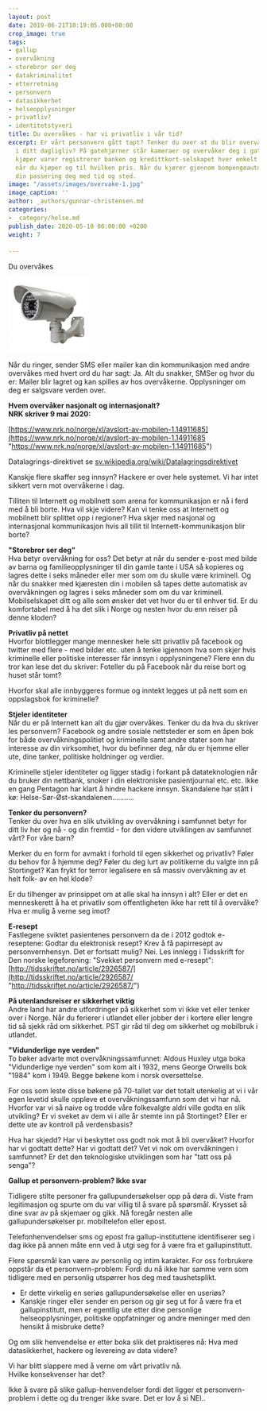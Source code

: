 ```yaml
---
layout: post
date: 2019-06-21T10:19:05.000+00:00
crop_image: true
tags:
- gallup
- overvåkning
- storebror ser deg
- datakriminalitet
- etterretning
- personvern
- datasikkerhet
- helseopplysninger
- privatliv?
- identitetstyveri
title: Du overvåkes - har vi privatliv i vår tid?
excerpt: Er vårt personvern gått tapt? Tenker du over at du blir overvåket hver dag
  i ditt dagligliv? På gatehjørner står kameraer og overvåker deg i gatene. Når du
  kjøper varer registrerer banken og kredittkort-selskapet hver enkelt vare du kjøper,
  når du kjøper og til hvilken pris. Når du kjører gjennom bompengeautomater registrerer
  din passering deg med tid og sted.
image: "/assets/images/overvake-1.jpg"
image_caption: ''
author: _authors/gunnar-christensen.md
categories:
- _category/helse.md
publish_date: 2020-05-10 00:00:00 +0200
weight: 7

---
```

Du overvåkes

![](/assets/images/overvake-1.jpg)

Når du ringer, sender SMS eller mailer kan din kommunikasjon med andre overvåkes med hvert ord du har sagt: Ja. Alt du snakker, SMSer og hvor du er: Mailer blir lagret og kan spilles av hos overvåkerne. Opplysninger om deg er salgsvare verden over.

**Hvem overvåker nasjonalt og internasjonalt?  
NRK skriver 9 mai 2020:**

[https://www.nrk.no/norge/xl/avslort-av-mobilen-1.14911685](https://www.nrk.no/norge/xl/avslort-av-mobilen-1.14911685 "https://www.nrk.no/norge/xl/avslort-av-mobilen-1.14911685")

Datalagrings-direktivet se [sv.wikipedia.org/wiki/Datalagringsdirektivet](http://sv.wikipedia.org/wiki/Datalagringsdirektivet)

Kanskje flere skaffer seg innsyn? Hackere er over hele systemet. Vi har intet sikkert vern mot overvåkerne i dag.

Tilliten til Internett og mobilnett som arena for kommunikasjon er nå i ferd med å bli borte. Hva vil skje videre? Kan vi tenke oss at Internett og mobilnett blir splittet opp i regioner? Hva skjer med nasjonal og internasjonal kommunikasjon hvis all tillit til Internett-kommunikasjon blir borte?

**"Storebror ser deg"**  
Hva betyr overvåkning for oss? Det betyr at når du sender e-post med bilde av barna og familieopplysninger til din gamle tante i USA så kopieres og lagres dette i seks måneder eller mer som om du skulle være kriminell. Og når du snakker med kjæresten din i mobilen så tapes dette automatisk av overvåkningen og lagres i seks måneder som om du var kriminell. Mobilselskapet ditt og alle som ønsker det vet hvor du er til enhver tid. Er du komfortabel med å ha det slik i Norge og nesten hvor du enn reiser på denne kloden?

**Privatliv på nettet**  
Hvorfor blottlegger mange mennesker hele sitt privatliv på facebook og twitter med flere - med bilder etc. uten å tenke igjennom hva som skjer hvis kriminelle eller politiske interesser får innsyn i opplysningene? Flere enn du tror kan lese det du skriver: Foteller du på Facebook når du reise bort og huset står tomt?

Hvorfor skal alle innbyggeres formue og inntekt legges ut på nett som en oppslagsbok for kriminelle?

**Stjeler identiteter**  
Når du er på Internett kan alt du gjør overvåkes. Tenker du da hva du skriver les personvern? Facebook og andre sosiale nettsteder er som en åpen bok for både overvåkningspolitiet og kriminelle samt andre stater som har interesse av din virksomhet, hvor du befinner deg, når du er hjemme eller ute, dine tanker, politiske holdninger og verdier.

Kriminelle stjeler identiteter og ligger stadig i forkant på datateknologien når du bruker din nettbank, snoker i din elektroniske pasientjournal etc. etc. Ikke en gang Pentagon har klart å hindre hackere innsyn. Skandalene har stått i kø: Helse-Sør-Øst-skandalenen...........

**Tenker du personvern?**  
Tenker du over hva en slik utvikling av overvåkning i samfunnet betyr for ditt liv her og nå - og din fremtid - for den videre utviklingen av samfunnet vårt? For våre barn?

Merker du en form for avmakt i forhold til egen sikkerhet og privatliv? Føler du behov for å hjemme deg? Føler du deg lurt av politikerne du valgte inn på Stortinget? Kan frykt for terror legalisere en så massiv overvåkning av et helt folk- av en hel klode?

Er du tilhenger av prinsippet om at alle skal ha innsyn i alt? Eller er det en menneskerett å ha et privatliv som offentligheten ikke har rett til å overvåke?  
Hva er mulig å verne seg imot?

**E-resept**  
Fastlegene sviktet pasientenes personvern da de i 2012 godtok e-reseptene: Godtar du elektronisk resept? Krev å få papirresept av personvernhensyn. Det er fortsatt mulig? Nei. Les innlegg i Tidsskrift for Den norske legeforening: "Svekket personvern med e-resept":  
[http://tidsskriftet.no/article/2926587/](http://tidsskriftet.no/article/2926587/ "http://tidsskriftet.no/article/2926587/")

**På utenlandsreiser er sikkerhet viktig**  
Andre land har andre utfordringer på sikkerhet som vi ikke vet eller tenker over i Norge. Når du ferierer i utlandet eller jobber der i kortere eller lengre tid så sjekk råd om sikkerhet. PST gir råd til deg om sikkerhet og mobilbruk i utlandet.

**"Vidunderlige nye verden"**  
To bøker advarte mot overvåkningssamfunnet: Aldous Huxley utga boka "Vidunderlige nye verden" som kom alt i 1932, mens George Orwells bok "1984" kom i 1949. Begge bøkene kom i norsk oversettelse.

For oss som leste disse bøkene på 70-tallet var det totalt utenkelig at vi i vår egen levetid skulle oppleve et overvåkningssamfunn som det vi har nå. Hvorfor var vi så naive og trodde våre folkevalgte aldri ville godta en slik utvikling? Er vi sveket av dem vi i alle år stemte inn på Stortinget? Eller er dette ute av kontroll på verdensbasis?

Hva har skjedd? Har vi beskyttet oss godt nok mot å bli overvåket? Hvorfor har vi godtatt dette? Har vi godtatt det? Vet vi nok om overvåkningen i samfunnet? Er det den teknologiske utviklingen som har "tatt oss på senga"?

**Gallup et personvern-problem? Ikke svar**

Tidligere stilte personer fra gallupundersøkelser opp på døra di. Viste fram legitimasjon og spurte om du var villig til å svare på spørsmål. Krysset så dine svar av på skjemaer og gikk. Nå foregår nesten alle gallupundersøkelser pr. mobiltelefon eller epost.

Telefonhenvendelser sms og epost fra gallup-instituttene identifiserer seg i dag ikke på annen måte enn ved å utgi seg for å være fra et gallupinstitutt.

Flere spørsmål kan være av personlig og intim karakter. For oss forbrukere oppstår da et personvern-problem: Fordi du nå ikke har samme vern som tidligere med en personlig utspørrer hos deg med taushetsplikt.

* Er dette virkelig en seriøs gallupundersøkelse eller en useriøs?
* Kanskje ringer eller sender en person og gir seg ut for å være fra et gallupinstitutt, men er egentlig ute etter dine personlige helseopplysninger, politiske oppfatninger og andre meninger med den hensikt å misbruke dette?

Og om slik henvendelse er etter boka slik det praktiseres nå: Hva med datasikkerhet, hackere og levereing av data videre?

Vi har blitt slappere med å verne om vårt privatliv nå.  
Hvilke konsekvenser har det?

Ikke å svare på slike gallup-henvendelser fordi det ligger et personvern-problem i dette og du trenger ikke svare. Det er lov å si NEI..